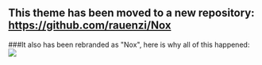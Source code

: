 ## This theme has been moved to a new repository: https://github.com/rauenzi/Nox
###It also has been rebranded as "Nox", here is why all of this happened:
![](https://i.imgur.com/V4EI65X.png)
